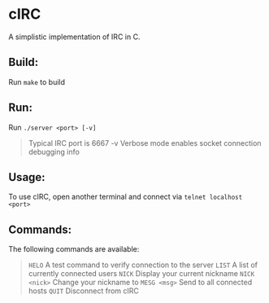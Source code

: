 # cIRC
A simplistic implementation of IRC in C.

## Build:
Run `make` to build

## Run:
Run `./server <port> [-v]`

>	<port> 		Typical IRC port is 6667
>	-v		Verbose mode enables socket connection debugging info

## Usage:
To use cIRC, open another terminal and connect via `telnet localhost <port>`

## Commands:
The following commands are available:

> `HELO`		A test command to verify connection to the server
> `LIST`		A list of currently connected users
> `NICK`		Display your current nickname
> `NICK <nick>`	Change your nickname to *<nick>*
> `MESG <msg>`		Send *<msg>* to all connected hosts
> `QUIT`		Disconnect from cIRC
